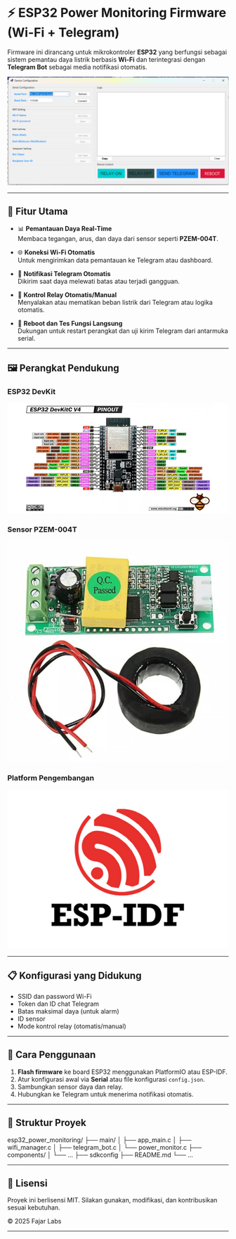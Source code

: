 # ⚡ ESP32 Power Monitoring Firmware (Wi-Fi + Telegram)

Firmware ini dirancang untuk mikrokontroler **ESP32** yang berfungsi sebagai sistem pemantau daya listrik berbasis **Wi-Fi** dan terintegrasi dengan **Telegram Bot** sebagai media notifikasi otomatis.

![ESP32 Power Monitoring](https://github.com/fajarlabs/power_monitoring_configurator/blob/master/pictures/powermonitoring.png)

---

## 📡 Fitur Utama

- 📊 **Pemantauan Daya Real-Time**  
  Membaca tegangan, arus, dan daya dari sensor seperti **PZEM-004T**.

- 🌐 **Koneksi Wi-Fi Otomatis**  
  Untuk mengirimkan data pemantauan ke Telegram atau dashboard.

- 🔔 **Notifikasi Telegram Otomatis**  
  Dikirim saat daya melewati batas atau terjadi gangguan.

- 🔌 **Kontrol Relay Otomatis/Manual**  
  Menyalakan atau mematikan beban listrik dari Telegram atau logika otomatis.

- 🔁 **Reboot dan Tes Fungsi Langsung**  
  Dukungan untuk restart perangkat dan uji kirim Telegram dari antarmuka serial.

---

## 🖼️ Perangkat Pendukung

### ESP32 DevKit
![ESP32 DevKit](pictures/esp32-devkitc-v4-esp32-wroom-32d-wireless-bluetooth-iot-wroom-esp-32d.jpg)

### Sensor PZEM-004T
![PZEM-004T](pictures/PZEM-004T-V2.0-700x700.jpg)

### Platform Pengembangan
![ESP-IDF Logo](pictures/logo-esp-idf.png)

---

## 📋 Konfigurasi yang Didukung

- SSID dan password Wi-Fi
- Token dan ID chat Telegram
- Batas maksimal daya (untuk alarm)
- ID sensor
- Mode kontrol relay (otomatis/manual)

---

## 🚀 Cara Penggunaan

1. **Flash firmware** ke board ESP32 menggunakan PlatformIO atau ESP-IDF.
2. Atur konfigurasi awal via **Serial** atau file konfigurasi `config.json`.
3. Sambungkan sensor daya dan relay.
4. Hubungkan ke Telegram untuk menerima notifikasi otomatis.

---

## 📁 Struktur Proyek
esp32_power_monitoring/
├── main/
│ ├── app_main.c
│ ├── wifi_manager.c
│ ├── telegram_bot.c
│ └── power_monitor.c
├── components/
│ └── ...
├── sdkconfig
├── README.md
└── ...


---

## 📄 Lisensi

Proyek ini berlisensi MIT. Silakan gunakan, modifikasi, dan kontribusikan sesuai kebutuhan.

© 2025 Fajar Labs

---


